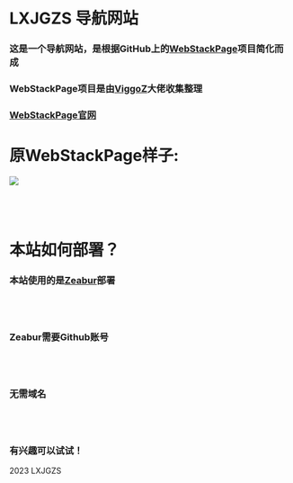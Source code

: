 # LXJGZS 导航网站
### 这是一个导航网站，是根据GitHub上的[WebStackPage](https://github.com/WebStackPage/WebStackPage.github.io)项目简化而成
### WebStackPage项目是由[ViggoZ](https://www.viggoz.com)大佬收集整理
### [WebStackPage官网](www.webstack.cc)
# 原WebStackPage样子:
![](https://camo.githubusercontent.com/cd5db39ba59752822b7770d5074571fc4db1660af9066dfdb9953ff53ed7195e/687474703a2f2f7777772e776562737461636b2e63632f6173736574732f696d616765732f707265766965772e676966)
##### <br><br>
# 本站如何部署？

### 本站使用的是[Zeabur](https://www.zeabur.com/)部署
##### <br><br>
### Zeabur需要Github账号
##### <br><br>
### 无需域名
##### <br><br>
### 有兴趣可以试试！


2023 LXJGZS
